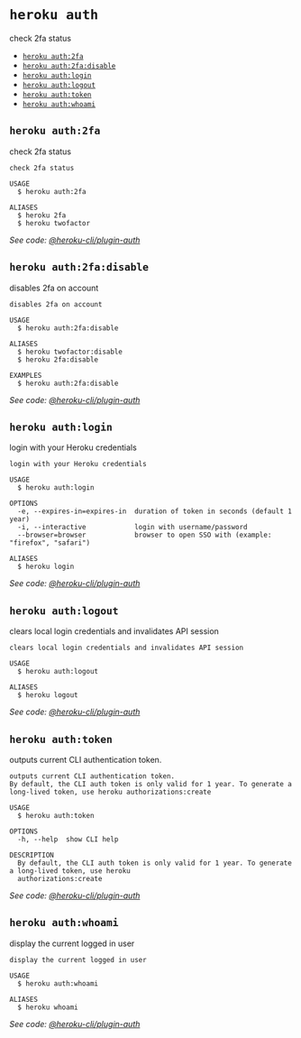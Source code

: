 `heroku auth`
=============

check 2fa status

* [`heroku auth:2fa`](#heroku-auth2fa)
* [`heroku auth:2fa:disable`](#heroku-auth2fadisable)
* [`heroku auth:login`](#heroku-authlogin)
* [`heroku auth:logout`](#heroku-authlogout)
* [`heroku auth:token`](#heroku-authtoken)
* [`heroku auth:whoami`](#heroku-authwhoami)

## `heroku auth:2fa`

check 2fa status

```
check 2fa status

USAGE
  $ heroku auth:2fa

ALIASES
  $ heroku 2fa
  $ heroku twofactor
```

_See code: [@heroku-cli/plugin-auth](https://github.com/heroku/cli/blob/v7.53.0/packages/auth/src/commands/auth/2fa/index.ts)_

## `heroku auth:2fa:disable`

disables 2fa on account

```
disables 2fa on account

USAGE
  $ heroku auth:2fa:disable

ALIASES
  $ heroku twofactor:disable
  $ heroku 2fa:disable

EXAMPLES
  $ heroku auth:2fa:disable
```

_See code: [@heroku-cli/plugin-auth](https://github.com/heroku/cli/blob/v7.53.0/packages/auth/src/commands/auth/2fa/disable.ts)_

## `heroku auth:login`

login with your Heroku credentials

```
login with your Heroku credentials

USAGE
  $ heroku auth:login

OPTIONS
  -e, --expires-in=expires-in  duration of token in seconds (default 1 year)
  -i, --interactive            login with username/password
  --browser=browser            browser to open SSO with (example: "firefox", "safari")

ALIASES
  $ heroku login
```

_See code: [@heroku-cli/plugin-auth](https://github.com/heroku/cli/blob/v7.53.0/packages/auth/src/commands/auth/login.ts)_

## `heroku auth:logout`

clears local login credentials and invalidates API session

```
clears local login credentials and invalidates API session

USAGE
  $ heroku auth:logout

ALIASES
  $ heroku logout
```

_See code: [@heroku-cli/plugin-auth](https://github.com/heroku/cli/blob/v7.53.0/packages/auth/src/commands/auth/logout.ts)_

## `heroku auth:token`

outputs current CLI authentication token.

```
outputs current CLI authentication token.
By default, the CLI auth token is only valid for 1 year. To generate a long-lived token, use heroku authorizations:create

USAGE
  $ heroku auth:token

OPTIONS
  -h, --help  show CLI help

DESCRIPTION
  By default, the CLI auth token is only valid for 1 year. To generate a long-lived token, use heroku 
  authorizations:create
```

_See code: [@heroku-cli/plugin-auth](https://github.com/heroku/cli/blob/v7.53.0/packages/auth/src/commands/auth/token.ts)_

## `heroku auth:whoami`

display the current logged in user

```
display the current logged in user

USAGE
  $ heroku auth:whoami

ALIASES
  $ heroku whoami
```

_See code: [@heroku-cli/plugin-auth](https://github.com/heroku/cli/blob/v7.53.0/packages/auth/src/commands/auth/whoami.ts)_
